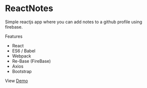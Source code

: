 # ReactNotes
Simple reactjs app where you can add notes to a github profile using firebase.

Features

- React
- ES6 / Babel
- Webpack
- Re-Base (FireBase)
- Axios
- Bootstrap


View [Demo](https://ernestor.github.io/ReactNotes/public/?#/profile/ernesto)

